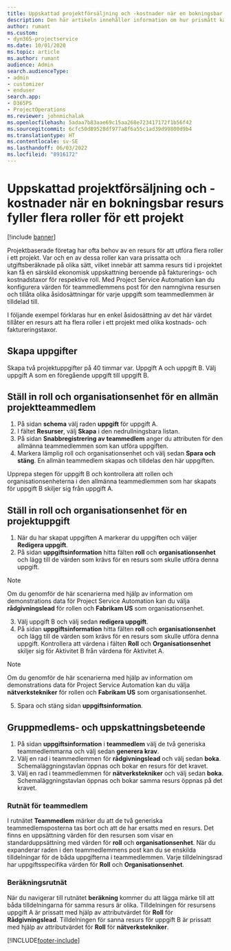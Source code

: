 ```yaml
---
title: Uppskattad projektförsäljning och -kostnader när en bokningsbar resurs fyller flera roller för ett projekt
description: Den här artikeln innehåller information om hur prismått kan användas för att stödja prissättning och kostnad för en resurs som fyller flera roller i ett projekt.
author: rumant
ms.custom:
- dyn365-projectservice
ms.date: 10/01/2020
ms.topic: article
ms.author: rumant
audience: Admin
search.audienceType:
- admin
- customizer
- enduser
search.app:
- D365PS
- ProjectOperations
ms.reviewer: johnmichalak
ms.openlocfilehash: 5adaa7b83aae69c15aa268e723417172f1b56f42
ms.sourcegitcommit: 6cfc50d89528df977a8f6a55c1ad39d99800d9b4
ms.translationtype: HT
ms.contentlocale: sv-SE
ms.lasthandoff: 06/03/2022
ms.locfileid: "8916172"
---
```

# <a name="estimate-project-sales-and-costs-when-a-bookable-resource-fills-multiple-roles-for-a-project"></a>Uppskattad projektförsäljning och -kostnader när en bokningsbar resurs fyller flera roller för ett projekt 

[!include [banner](../includes/psa-now-project-operations.md)]

Projektbaserade företag har ofta behov av en resurs för att utföra flera roller i ett projekt. Var och en av dessa roller kan vara prissatta och utgiftsberäknade på olika sätt, vilket innebär att samma resurs tid i projektet kan få en särskild ekonomisk uppskattning beroende på fakturerings- och kostnadstaxor för respektive roll. Med Project Service Automation kan du konfigurera värden för teammedlemmens post för den namngivna resursen och tillåta olika åsidosättningar för varje uppgift som teammedlemmen är tilldelad till.

I följande exempel förklaras hur en enkel åsidosättning av det här värdet tillåter en resurs att ha flera roller i ett projekt med olika kostnads- och faktureringstaxor.

## <a name="create-tasks"></a>Skapa uppgifter
Skapa två projektuppgifter på 40 timmar var. Uppgift A och uppgift B. Välj uppgift A som en föregående uppgift till uppgift B.

## <a name="set-up-role-and-organization-unit-for-a-generic-project-team-member"></a>Ställ in roll och organisationsenhet för en allmän projektteammedlem

1. På sidan **schema** välj raden **uppgift** för uppgift A. 
2. I fältet **Resurser**, välj **Skapa** i den nedrullningsbara listan.
3. På sidan **Snabbregistrering av teammedlem** anger du attributen för den allmänna teammedlemmen som kan utföra uppgiften.
4. Markera lämplig roll och organisationsenhet och välj sedan **Spara och stäng**. En allmän teammedlem skapas och tilldelas den här uppgiften. 

Upprepa stegen för uppgift B och kontrollera att rollen och organisationsenheterna i den allmänna teammedlemmen som har skapats för uppgift B skiljer sig från uppgift A. 

## <a name="set-up-role-and-organization-unit-for-a-project-task"></a>Ställ in roll och organisationsenhet för en projektuppgift

1. När du har skapat uppgiften A markerar du uppgiften och väljer **Redigera uppgift**.
2. På sidan **uppgiftsinformation** hitta fälten **roll** och **organisationsenhet** och lägg till de värden som krävs för en resurs som skulle utföra denna uppgift. 

  > [!NOTE]
  > Om du genomför de här scenarierna med hjälp av information om demonstrations data för Project Service Automation kan du välja **rådgivningslead** för rollen och **Fabrikam US** som organisationsenhet.

3. Välj uppgift B och välj sedan **redigera uppgift**.
4. På sidan **uppgiftsinformation** hitta fälten **roll** och **organisationsenhet** och lägg till de värden som krävs för en resurs som skulle utföra denna uppgift. Kontrollera att värdena i fälten **Roll** och **Organisationsenhet** skiljer sig för Aktivitet B från värdena för Aktivitet A. 

  > [!NOTE]
  > Om du genomför de här scenarierna med hjälp av information om demonstrations data för Project Service Automation kan du välja **nätverkstekniker** för rollen och **Fabrikam US** som organisationsenhet.

5. Spara och stäng sidan **uppgiftsinformation**. 

## <a name="team-member-and-estimates-behavior"></a>Gruppmedlems- och uppskattningsbeteende 

1. På sidan **uppgiftsinformation** i **teammedlem** välj de två generiska teammedlemmarna och välj sedan **generera krav**. 
2. Välj en rad i teammedlemmen för **rådgivningslead** och välj sedan **boka**. Schemaläggningstavlan öppnas och bokar en resurs för det kravet.
3. Välj en rad i teammedlemmen för **nätverkstekniker** och välj sedan **boka**. Schemaläggningstavlan öppnas och bokar samma resurs öppnas på det kravet.

### <a name="team-member-grid"></a>Rutnät för teammedlem 
I rutnätet **Teammedlem** märker du att de två generiska teammedlemsposterna tas bort och att de har ersatts med en resurs. Det finns en uppsättning värden för den resursen som visar en standarduppsättning med värden för **roll** och **organisationsenhet**.
När du expanderar raden i den teammedlemmens post kan du se enskilda tilldelningar för de båda uppgifterna i teammedlemmen. Varje tilldelningsrad har uppgiftsspecifika värden för **Roll** och **Organisationsenhet**. 

### <a name="estimates-grid"></a>Beräkningsrutnät 
När du navigerar till rutnätet **beräkning** kommer du att lägga märke till att båda tilldelningarna för samma resurs är olika.
Tilldelningen för resursens uppgift A är prissatt med hjälp av attributvärdet för **Roll** för **Rådgivningslead**. Tilldelningen för sanna resurs för uppgift B är prissatt med hjälp av attributvärdet för **Roll** för **nätverkstekniker**.



[!INCLUDE[footer-include](../includes/footer-banner.md)]
